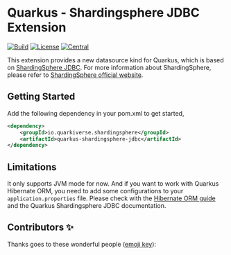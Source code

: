 # Quarkus - Shardingsphere JDBC Extension

<!-- ALL-CONTRIBUTORS-BADGE:START - Do not remove or modify this section -->
<!-- ALL-CONTRIBUTORS-BADGE:END -->
[![Build](https://github.com/quarkiverse/quarkus-shardingsphere-jdbc/workflows/Build/badge.svg?branch=main)](https://github.com/quarkiverse/quarkus-shardingsphere-jdbc/actions?query=workflow%3ABuild)
[![License](https://img.shields.io/github/license/quarkiverse/quarkus-shardingsphere-jdbc)](http://www.apache.org/licenses/LICENSE-2.0)
[![Central](https://img.shields.io/maven-central/v/io.quarkiverse.shardingsphere/quarkus-shardingsphere-jdbc-parent?color=green)](https://search.maven.org/search?q=g:io.quarkiverse.shardingsphere%20AND%20a:quarkus-shardingsphere-jdbc-parent)

This extension provides a new datasource kind for Quarkus, which is based on [ShardingSphere JDBC](https://shardingsphere.apache.org/document/current/en/overview/). For more information about ShardingSphere, please refer to [ShardingSphere official website](https://shardingsphere.apache.org/).

## Getting Started
Add the following dependency in your pom.xml to get started,

```xml
<dependency>
    <groupId>io.quarkiverse.shardingsphere</groupId>
    <artifactId>quarkus-shardingsphere-jdbc</artifactId>
</dependency>
```

## Limitations
It only supports JVM mode for now. And if you want to work with Quarkus Hibernate ORM, you need to add some configurations to your `application.properties` file. Please check with the [Hibernate ORM guide](https://quarkus.io/guides/hibernate-orm#quarkus-hibernate-orm_quarkus.hibernate-orm.database.generation) and the Quarkus Shardingsphere JDBC documentation.

## Contributors ✨

Thanks goes to these wonderful people ([emoji key](https://allcontributors.org/docs/en/emoji-key)):
